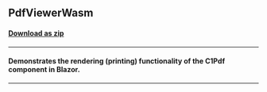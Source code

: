 ## PdfViewerWasm
#### [Download as zip](https://grapecity.github.io/DownGit/#/home?url=https://github.com/GrapeCity/ComponentOne-Service-Components-Samples/tree/master/Pdf/Blazor/PdfViewerWasm)
____
#### Demonstrates the rendering (printing) functionality of the C1Pdf component in Blazor.
____
